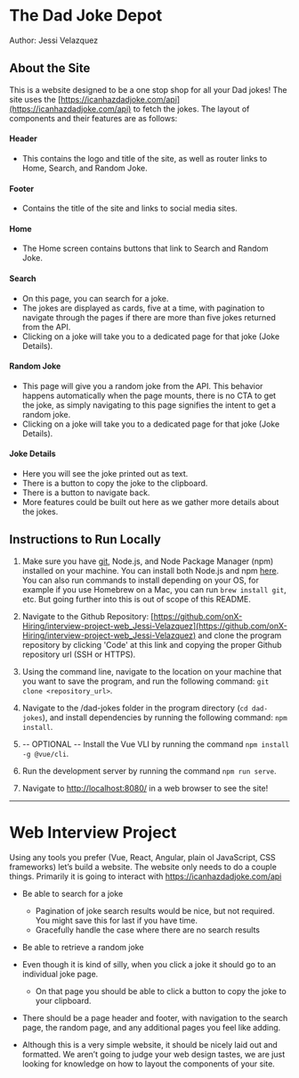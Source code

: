 # The Dad Joke Depot

Author: Jessi Velazquez

## About the Site

This is a website designed to be a one stop shop for all your Dad jokes! The site uses the [https://icanhazdadjoke.com/api](https://icanhazdadjoke.com/api) to fetch the jokes. The layout of components and their features are as follows:

#### Header
- This contains the logo and title of the site, as well as router links to Home, Search, and Random Joke.

#### Footer
- Contains the title of the site and links to social media sites.

#### Home
- The Home screen contains buttons that link to Search and Random Joke.

#### Search
- On this page, you can search for a joke.
- The jokes are displayed as cards, five at a time, with pagination to navigate through the pages if there are more than five jokes returned from the API.
- Clicking on a joke will take you to a dedicated page for that joke (Joke Details).

#### Random Joke
- This page will give you a random joke from the API. This behavior happens automatically when the page mounts, there is no CTA to get the joke, as simply navigating to this page signifies the intent to get a random joke.
- Clicking on a joke will take you to a dedicated page for that joke (Joke Details).

#### Joke Details
- Here you will see the joke printed out as text.
- There is a button to copy the joke to the clipboard.
- There is a button to navigate back.
- More features could be built out here as we gather more details about the jokes.

## Instructions to Run Locally

1. Make sure you have [git](https://git-scm.com/download/win), Node.js, and Node Package Manager (npm) installed on your machine. You can install both Node.js and npm [here](https://nodejs.org/en/download/). You can also run commands to install depending on your OS, for example if you use Homebrew on a Mac, you can run `brew install git`, etc. But going further into this is out of scope of this README.

1. Navigate to the Github Repository: [https://github.com/onX-Hiring/interview-project-web_Jessi-Velazquez](https://github.com/onX-Hiring/interview-project-web_Jessi-Velazquez) and clone the program repository by clicking 'Code' at this link and copying the proper Github repository url (SSH or HTTPS).

3. Using the command line, navigate to the location on your machine that you want to save the program, and run the following command: `git clone <repository_url>`.

4. Navigate to the /dad-jokes folder in the program directory (`cd dad-jokes`), and install dependencies by running the following command: `npm install`.

5. -- OPTIONAL -- Install the Vue VLI by running the command `npm install -g @vue/cli`.

6. Run the development server by running the command `npm run serve`.

7. Navigate to [http://localhost:8080/](http://localhost:8080/) in a web browser to see the site!



---------------------------------------------------------------------------------------


# Web Interview Project

Using any tools you prefer (Vue, React, Angular, plain ol JavaScript, CSS frameworks) let’s build a website. The website only needs to do a couple things. Primarily it is going to interact with https://icanhazdadjoke.com/api 

  * Be able to search for a joke
    * Pagination of joke search results would be nice, but not required. You might save this for last if you have time.
    * Gracefully handle the case where there are no search results

  * Be able to retrieve a random joke

  * Even though it is kind of silly, when you click a joke it should go to an individual joke page.
    * On that page you should be able to click a button to copy the joke to your clipboard.
    
  * There should be a page header and footer, with navigation to the search page, the random page, and any additional pages you feel like adding.

  * Although this is a very simple website, it should be nicely laid out and formatted. We aren’t going to judge your web design tastes, we are just looking for knowledge on how to layout the components of your site.
